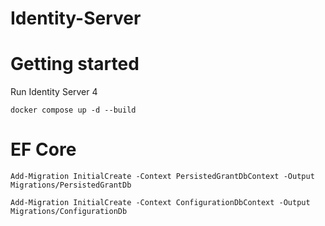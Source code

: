 # Identity-Server


# Getting started

Run Identity Server 4

```
docker compose up -d --build
```



# EF Core


```
Add-Migration InitialCreate -Context PersistedGrantDbContext -Output Migrations/PersistedGrantDb

Add-Migration InitialCreate -Context ConfigurationDbContext -Output Migrations/ConfigurationDb
```

